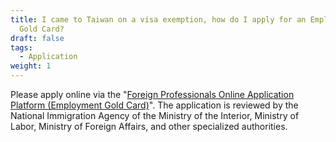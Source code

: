 ```yaml
---
title: I came to Taiwan on a visa exemption, how do I apply for an Employment
  Gold Card?
draft: false
tags:
  - Application
weight: 1
---
```

Please apply online via the "[Foreign Professionals Online Application Platform (Employment Gold Card)](https://coa.immigration.gov.tw/coa-frontend/four-in " to Foreign Professionals Online Application Platform")". The application is reviewed by the National Immigration Agency of the Ministry of the Interior, Ministry of Labor, Ministry of Foreign Affairs, and other specialized authorities.